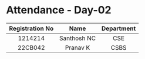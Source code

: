 # Attendance - Day-02

| Registration No | Name   | Department    |
| :---:   | :---: | :---: |
| 1214214 | Santhosh NC   | CSE   |
| 22CB042 | Pranav K   | CSBS   |
